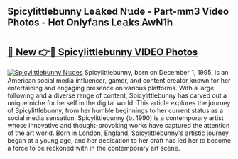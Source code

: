 ## Spicylittlebunny Le𝚊ked N𝚞de - Part-mm3 Video Photos - Hot Onlyf𝚊ns Le𝚊ks AwN1h

# <h2><a href="http://ab12824.deff.icu/?id=Spicylittlebunny">🔗 New 👉🔴 Spicylittlebunny VIDEO Photos</a></h2>

[![Spicylittlebunny N𝚞des](https://i.imgur.com/rIISA9y.gif)](http://ab12824.deff.icu/?id=Spicylittlebunny)
Spicylittlebunny, born on December 1, 1995, is an American social media influencer, gamer, and content creator known for her entertaining and engaging presence on various platforms. With a large following and a diverse range of content, Spicylittlebunny has carved out a unique niche for herself in the digital world. This article explores the journey of Spicylittlebunny, from her humble beginnings to her current status as a social media sensation. Spicylittlebunny (b. 1990) is a contemporary artist whose innovative and thought-provoking works have captured the attention of the art world. Born in London, England, Spicylittlebunny's artistic journey began at a young age, and her dedication to her craft has led her to become a force to be reckoned with in the contemporary art scene.
